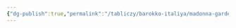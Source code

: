 ```yaml
---
{"dg-publish":true,"permalink":"/tabliczy/barokko-italiya/madonna-gardelini/","dgPassFrontmatter":true}
---
```




